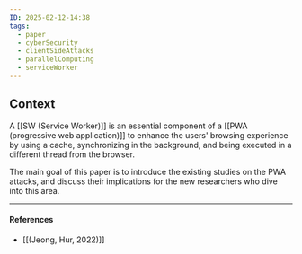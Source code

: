 ```yaml
---
ID: 2025-02-12-14:38
tags:
  - paper
  - cyberSecurity
  - clientSideAttacks
  - parallelComputing
  - serviceWorker
---
```

## Context

A [[SW (Service Worker)]] is an essential component of a [[PWA (progressive web application)]] to enhance the users' browsing experience by using a cache, synchronizing in the background, and being executed in a different thread from the browser. 

The main goal of this paper is to introduce the existing studies on the PWA attacks, and discuss their implications for the new researchers who dive into this area.

---
#### References
- [[(Jeong, Hur, 2022)]]